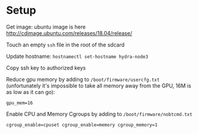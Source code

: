# Setup

Get image: ubuntu image is here
http://cdimage.ubuntu.com/releases/18.04/release/

Touch an empty `ssh` file in the root of the sdcard

Update hostname:
`hostnamectl set-hostname hydra-node3`

Copy ssh key to authorized keys

Reduce gpu memory by adding to `/boot/firmware/usercfg.txt` (unfortunately it's impossible to take all memory away from the GPU,
16M is as low as it can go):
```
gpu_mem=16
```

Enable CPU and Memory Cgroups by adding to `/boot/firmware/nobtcmd.txt`
```
cgroup_enable=cpuset cgroup_enable=memory cgroup_memory=1
```
